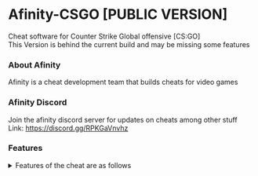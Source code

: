 # Afinity-CSGO [PUBLIC VERSION]
Cheat software for Counter Strike Global offensive [CS:GO]
<br>
This Version is behind the current build and may be missing some features
<br>
### About Afinity
Afinity is a cheat development team that builds cheats for video games
<br>
### Afinity Discord
Join the afinity discord server for updates on cheats among other stuff
<br>
Link: https://discord.gg/RPKGaVnvhz
<br>
### Features
<details>
<summary>Features of the cheat are as follows</summary>
<br>
TODO
</details>
